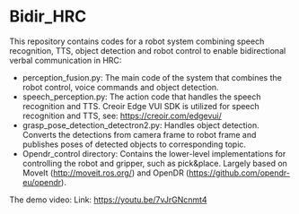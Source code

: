 # Bidir_HRC
This repository contains codes for a robot system combining speech recognition, TTS, object detection and robot control to enable bidirectional verbal communication in HRC:

  * perception_fusion.py: The main code of the system that combines the robot control, voice commands and object detection.
  * speech_perception.py: The action code that handles the speech recognition and TTS. Creoir Edge VUI SDK is utilized for speech recognition and TTS, see: https://creoir.com/edgevui/
  * grasp_pose_detection_detectron2.py: Handles object detection. Converts the detections from camera frame to robot frame and publishes poses of detected objects to corresponding topic.
  * Opendr_control directory: Contains the lower-level implementations for controlling the robot and gripper, such as pick&place. Largely based on MoveIt (http://moveit.ros.org/) and OpenDR (https://github.com/opendr-eu/opendr).

The demo video:
Link: https://youtu.be/7vJrGNcnmt4 
